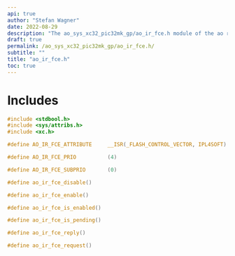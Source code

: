 ```yaml
---
api: true
author: "Stefan Wagner"
date: 2022-08-29
description: "The ao_sys_xc32_pic32mk_gp/ao_ir_fce.h module of the ao real-time operating system."
draft: true
permalink: /ao_sys_xc32_pic32mk_gp/ao_ir_fce.h/ 
subtitle: ""
title: "ao_ir_fce.h"
toc: true
---
```


# Includes

```c
#include <stdbool.h>
#include <sys/attribs.h>
#include <xc.h>
```

```c
#define AO_IR_FCE_ATTRIBUTE     __ISR(_FLASH_CONTROL_VECTOR, IPL4SOFT)
```

```c
#define AO_IR_FCE_PRIO          (4)
```

```c
#define AO_IR_FCE_SUBPRIO       (0)
```

```c
#define ao_ir_fce_disable()
```

```c
#define ao_ir_fce_enable()
```

```c
#define ao_ir_fce_is_enabled()
```

```c
#define ao_ir_fce_is_pending()
```

```c
#define ao_ir_fce_reply()
```

```c
#define ao_ir_fce_request()
```

